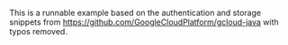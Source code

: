 This is a runnable example based on the authentication and storage snippets from https://github.com/GoogleCloudPlatform/gcloud-java with typos removed.
